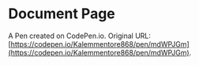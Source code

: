 # Document Page

A Pen created on CodePen.io. Original URL: [https://codepen.io/Kalemmentore868/pen/mdWPJGm](https://codepen.io/Kalemmentore868/pen/mdWPJGm).


